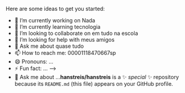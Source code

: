 
Here are some ideas to get you started:

- 🔭 I’m currently working on Nada
- 🌱 I’m currently learning tecnologia
- 👯 I’m looking to collaborate on em tudo na escola
- 🤔 I’m looking for help with meus amigos
- 💬 Ask me about quase tudo
- 📫 How to reach me: 00001118470667sp
- 😄 Pronouns: ...
- ⚡ Fun fact: ...
-->
- 💬 Ask me about ...**hanstreis/hanstreis** is a ✨ _special_ ✨ repository because its `README.md` (this file) appears on your GitHub profile.



